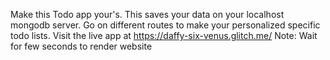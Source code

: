 Make this Todo app your's.
This saves your data on your localhost mongodb server.
Go on different routes to make your personalized specific todo lists.
Visit the live app at https://daffy-six-venus.glitch.me/
Note: Wait for few seconds to render website